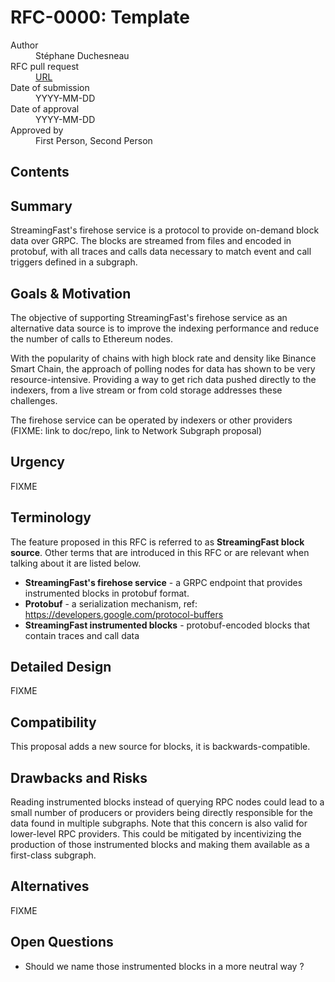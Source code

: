 # RFC-0000: Template

<dl>
  <dt>Author</dt>
  <dd>Stéphane Duchesneau</dd>

  <dt>RFC pull request</dt>
  <dd><a href="URL">URL</a></dd>

  <dt>Date of submission</dt>
  <dd>YYYY-MM-DD</dd>

  <dt>Date of approval</dt>
  <dd>YYYY-MM-DD</dd>

  <dt>Approved by</dt>
  <dd>First Person, Second Person</dd>
</dl>

## Contents

<!-- toc -->

## Summary

StreamingFast's firehose service is a protocol to provide on-demand block data over GRPC. The blocks are streamed from files and encoded in protobuf, with all traces and calls data necessary to match event and call triggers defined in a subgraph.

## Goals & Motivation

The objective of supporting StreamingFast's firehose service as an alternative data source is to improve the indexing performance and reduce the number of calls to Ethereum nodes.

With the popularity of chains with high block rate and density like Binance Smart Chain, the approach of polling nodes for data has shown to be very resource-intensive. Providing a way to get rich data pushed directly to the indexers, from a live stream or from cold storage addresses these challenges. 

The firehose service can be operated by indexers or other providers (FIXME: link to doc/repo, link to Network Subgraph proposal) 

## Urgency

FIXME

## Terminology

The feature proposed in this RFC is referred to as **StreamingFast block source**.
Other terms that are introduced in this RFC or are relevant when talking about it are listed below.

- **StreamingFast's firehose service** - a GRPC endpoint that provides instrumented blocks in protobuf format.
- **Protobuf** - a serialization mechanism, ref: https://developers.google.com/protocol-buffers
- **StreamingFast instrumented blocks** - protobuf-encoded blocks that contain traces and call data

## Detailed Design

FIXME

## Compatibility

This proposal adds a new source for blocks, it is backwards-compatible.

## Drawbacks and Risks

Reading instrumented blocks instead of querying RPC nodes could lead to a small number of producers or providers being directly responsible for the data found in multiple subgraphs. Note that this concern is also valid for lower-level RPC providers.
This could be mitigated by incentivizing the production of those instrumented blocks and making them available as a first-class subgraph.

## Alternatives

FIXME

## Open Questions

- Should we name those instrumented blocks in a more neutral way ?

